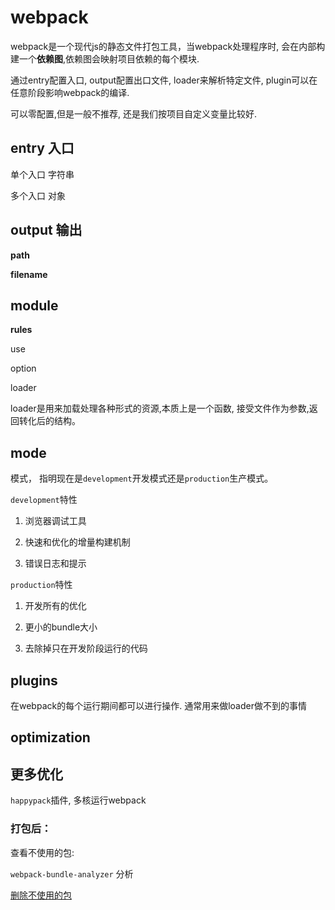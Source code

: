 # webpack

webpack是一个现代js的静态文件打包工具，当webpack处理程序时, 会在内部构建一个**依赖图**,依赖图会映射项目依赖的每个模块.

通过entry配置入口, output配置出口文件, loader来解析特定文件, plugin可以在任意阶段影响webpack的编译.

可以零配置,但是一般不推荐, 还是我们按项目自定义变量比较好.

## entry 入口

单个入口 字符串

多个入口 对象

## output 输出

**path**

**filename**

## module

**rules**

use

option

loader

loader是用来加载处理各种形式的资源,本质上是一个函数, 接受文件作为参数,返回转化后的结构。

##  mode

模式， 指明现在是`development`开发模式还是`production`生产模式。

`development`特性

1. 浏览器调试工具

2. 快速和优化的增量构建机制

3. 错误日志和提示

`production`特性

1. 开发所有的优化

2. 更小的bundle大小

3. 去除掉只在开发阶段运行的代码

## plugins

在webpack的每个运行期间都可以进行操作. 通常用来做loader做不到的事情

## optimization

## 更多优化

`happypack`插件, 多核运行webpack

### 打包后：

查看不使用的包:

`webpack-bundle-analyzer` 分析

[删除不使用的包](https://mp.weixin.qq.com/s?__biz=MzU0Nzk1MTg5OA==&mid=2247484701&idx=1&sn=14f88b419ead65742f93ab46ea99e566&chksm=fb47c168cc30487e15359c1d4ab49797009676fabd1886cb1d0b1f16418b52a76668c181f534&scene=21#wechat_redirect)
